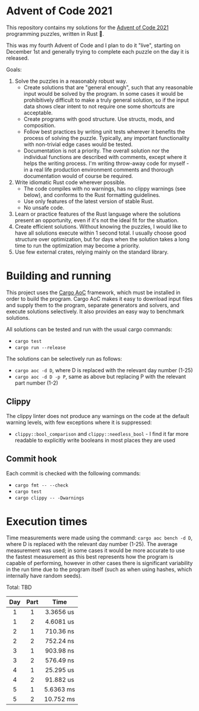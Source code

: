 # Advent of Code 2021
This repository contains my solutions for the [Advent of Code 2021](https://adventofcode.com/2021) programming puzzles, written in Rust 🦀.

This was my fourth Advent of Code and I plan to do it "live", starting on December 1st and generally trying to complete each puzzle on the day it is released.

Goals:
1. Solve the puzzles in a reasonably robust way.
    * Create solutions that are "general enough", such that any reasonable input would be solved by the program. In some cases it would be prohibitively difficult to make a truly general solution, so if the input data shows clear intent to not require one some shortcuts are acceptable.
    * Create programs with good structure. Use structs, mods, and composition.
    * Follow best practices by writing unit tests wherever it benefits the process of solving the puzzle. Typically, any important functionality with non-trivial edge cases would be tested.
    * Documentation is not a priority. The overall solution nor the individual functions are described with comments, except where it helps the writing process. I'm writing throw-away code for myself - in a real life production environment comments and thorough documentation would of course be required.
2. Write idiomatic Rust code wherever possible.
    * The code compiles with no warnings, has no clippy warnings (see below), and conforms to the Rust formatting guidelines.
    * Use only features of the latest version of stable Rust.
    * No unsafe code.
3. Learn or practice features of the Rust language where the solutions present an opportunity, even if it's not the ideal fit for the situation.
4. Create efficient solutions. Without knowing the puzzles, I would like to have all solutions execute within 1 second total. I usually choose good structure over optimization, but for days when the solution takes a long time to run the optimization may become a priority.
5. Use few external crates, relying mainly on the standard library.

# Building and running
This project uses the [Cargo AoC](https://github.com/gobanos/cargo-aoc) framework, which must be installed in order to build the program. Cargo AoC  makes it easy to download input files and supply them to the program, separate generators and solvers, and execute solutions selectively. It also provides an easy way to benchmark solutions.

All solutions can be tested and run with the usual cargo commands:
* `cargo test`
* `cargo run --release`

The solutions can be selectively run as follows:
* `cargo aoc -d D`, where D is replaced with the relevant day number (1-25)
* `cargo aoc -d D -p P`, same as above but replacing P with the relevant part number (1-2)

## Clippy
The clippy linter does not produce any warnings on the code at the default warning levels, with few exceptions where it is suppressed:
* `clippy::bool_comparison` and `clippy::needless_bool` - I find it far more readable to explicitly write booleans in most places they are used

## Commit hook
Each commit is checked with the following commands:
* `cargo fmt -- --check`
* `cargo test`
* `cargo clippy -- -Dwarnings`

# Execution times
Time measurements were made using the command: `cargo aoc bench -d D`, where D is replaced with the relevant day number (1-25). The average measurement was used; in some cases it would be more accurate to use the fastest measurement as this best represents how the program is capable of performing, however in other cases there is significant variability in the run time due to the program itself (such as when using hashes, which internally have random seeds).

Total: TBD

Day | Part | Time
:--:| :--: | :-------:
1   | 1    | 3.3656 us
1   | 2    | 4.6081 us
2   | 1    | 710.36 ns
2   | 2    | 752.24 ns
3   | 1    | 903.98 ns
3   | 2    | 576.49 ns
4   | 1    | 25.295 us
4   | 2    | 91.882 us
5   | 1    | 5.6363 ms
5   | 2    | 10.752 ms
